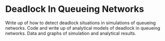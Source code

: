 # Deadlock In Queueing Networks

Write up of how to detect deadlock situations in simulations of queueing networks.
Code and write up of analytical models of deadlock in queueing networks.
Data and graphs of simulation and analytical results.
